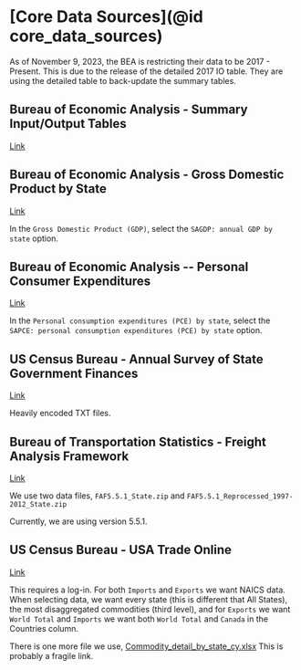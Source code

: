
# [Core Data Sources](@id core_data_sources)



As of November 9, 2023, the BEA is restricting their data to be 2017 - Present. 
This is due to the release of the detailed 2017 IO table. They are using the
detailed table to back-update the summary tables. 

## Bureau of Economic Analysis - Summary Input/Output Tables

[Link](https://www.bea.gov/industry/input-output-accounts-data)


## Bureau of Economic Analysis - Gross Domestic Product by State

[Link](https://apps.bea.gov/regional/downloadzip.cfm)

In the `Gross Domestic Product (GDP)`, select the `SAGDP: annual GDP by state` option.

## Bureau of Economic Analysis -- Personal Consumer Expenditures

[Link](https://apps.bea.gov/regional/downloadzip.cfm)

In the `Personal consumption expenditures (PCE) by state`, select the 
`SAPCE: personal consumption expenditures (PCE) by state` option. 

## US Census Bureau - Annual Survey of State Government Finances 

[Link](https://www.census.gov/programs-surveys/state/data/datasets.All.List_75006027.html)

Heavily encoded TXT files.

## Bureau of Transportation Statistics - Freight Analysis Framework

[Link](https://www.bts.gov/faf)

We use two data files, `FAF5.5.1_State.zip` and `FAF5.5.1_Reprocessed_1997-2012_State.zip`

Currently, we are using version 5.5.1.


## US Census Bureau - USA Trade Online 

[Link](https://usatrade.census.gov/)

This requires a log-in. For both `Imports` and `Exports` we want NAICS data. When
selecting data, we want every state (this is different that All States), the most
disaggregated commodities (third level), and for `Exports` we want `World Total`
and `Imports` we want both `World Total` and `Canada` in the Countries column.

There is one more file we use, [Commodity_detail_by_state_cy.xlsx](https://www.ers.usda.gov/webdocs/DataFiles/100812/)
This is probably a fragile link.